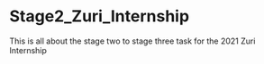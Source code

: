 # Stage2_Zuri_Internship
This is all about the stage two to stage three task for the 2021 Zuri Internship
